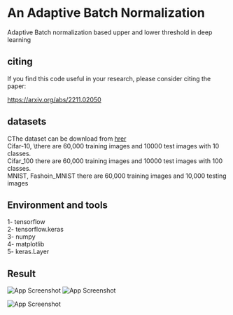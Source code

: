 
# An Adaptive Batch Normalization
Adaptive Batch normalization based upper and lower threshold in deep learning

## citing
If you find this code useful in your research, please consider citing the paper:

https://arxiv.org/abs/2211.02050


## datasets

CThe dataset can be download from [hrer](https://www.cs.toronto.edu/~kriz/cifar.html)\
Cifar-10, \there are  60,000 training images and 10000 test images with 10 classes.\
Cifar_100 there are  60,000 training images and 10000 test images with 100 classes.\
MNIST, Fashoin_MNIST there are  60,000 training images and 10,000 testing images



## Environment and tools
1-  tensorflow\
2-  tensorflow.keras \
3-  numpy\
4- matplotlib\
5- keras.Layer


## Result

![App Screenshot](https://via.placeholder.com/468x300?text=App+Screenshot+Here)
![App Screenshot](https://via.placeholder.com/468x300?text=App+Screenshot+Here)

![App Screenshot](https://via.placeholder.com/468x300?text=App+Screenshot+Here)
